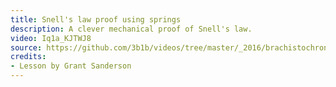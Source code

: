 ```yaml
---
title: Snell's law proof using springs
description: A clever mechanical proof of Snell's law.
video: Iq1a_KJTWJ8
source: https://github.com/3b1b/videos/tree/master/_2016/brachistochrone
credits:
- Lesson by Grant Sanderson
---
```

